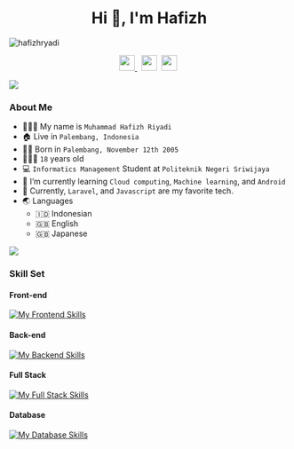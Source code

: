 <h1 align="center">Hi 👋, I'm Hafizh</h1>

![hafizhryadi](https://readme-typing-svg.demolab.com?font=Fira+Code&weight=600&pause=1000&color=F5F5F2&center=true&vCenter=true&width=435&lines=Trying+to+be+a+Full+Stack+Developer)
<p align=center>
  <a href="https://facebook.com/m.hafizh.507">
    <img height="28" src="https://upload.wikimedia.org/wikipedia/commons/5/51/Facebook_f_logo_%282019%29.svg" />
  </a>&nbsp;
  <a href="https://www.linkedin.com/in/muhammad-hafizh-riyadi-2a568b254/"><img height="28" src="https://upload.wikimedia.org/wikipedia/commons/8/81/LinkedIn_icon.svg"></a>&nbsp;
  <a href="https://www.instagram.com/fizh.ry/"><img height="28" src="https://upload.wikimedia.org/wikipedia/commons/e/e7/Instagram_logo_2016.svg"></a>&nbsp;
</p>
<!-- <p align="center">
  <img src="https://visitor-badge.laobi.icu/badge?page_id=tfkhdyt.tfkhdyt" />
  <a href="https://github.com/tfkhdyt"><img src="https://img.shields.io/github/followers/tfkhdyt?label=followers&style=social"/></a>
  <a href="https://user-badge.committers.top/indonesia/tfkhdyt"><img src="https://user-badge.committers.top/indonesia/tfkhdyt.svg" alt="committers.top badge"></a>
</p> -->

<!-- <h3 align=center>Full Stack Developer | Informatics Management Student | Beginner</h3> -->

<img src="https://user-images.githubusercontent.com/73097560/115834477-dbab4500-a447-11eb-908a-139a6edaec5c.gif">

### About Me 

- 👨🏻‍💼 My name is `Muhammad Hafizh Riyadi`
- 🏠 Live in `Palembang, Indonesia`
- 👶🏻 Born in `Palembang, November 12th 2005`
- 🧍🏻‍♂️ `18` years old
- 💻 `Informatics Management` Student at `Politeknik Negeri Sriwijaya`
- 🌱 I’m currently learning `Cloud computing`, `Machine learning`, and `Android`
- 🌟 Currently, `Laravel`, and `Javascript` are my favorite tech.
- 🌏 Languages
  - 🇮🇩 Indonesian
  - 🇬🇧 English
  - 🇬🇧 Japanese

<img src="https://user-images.githubusercontent.com/73097560/115834477-dbab4500-a447-11eb-908a-139a6edaec5c.gif">

### Skill Set

#### Front-end

[![My Frontend Skills](https://skillicons.dev/icons?i=html,css,react,bootstrap)](https://skillicons.dev)

#### Back-end

[![My Backend Skills](https://skillicons.dev/icons?i=nodejs,bun,express,laravel)](https://skillicons.dev)

#### Full Stack

[![My Full Stack Skills](https://skillicons.dev/icons?i=js,nextjs)](https://skillicons.dev)

#### Database

[![My Database Skills](https://skillicons.dev/icons?i=mysql,sqlite)](https://skillicons.dev)


<!--
**hafizhryadi/hafizhryadi** is a ✨ _special_ ✨ repository because its `README.md` (this file) appears on your GitHub profile.

Here are some ideas to get you started:

- 🔭 I’m currently working on ...
- 🌱 I’m currently learning ...
- 👯 I’m looking to collaborate on ...
- 🤔 I’m looking for help with ...
- 💬 Ask me about ...
- 📫 How to reach me: ...
- 😄 Pronouns: ...
- ⚡ Fun fact: ...
-->
